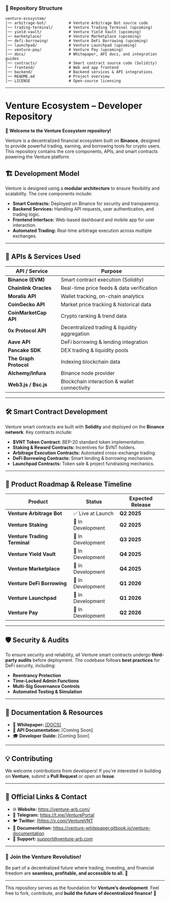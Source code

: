 

### 📂 **Repository Structure**  
```
venture-ecosystem/
│── arbitrage-bot/          # Venture Arbitrage Bot source code
│── trading-terminal/       # Venture Trading Terminal (upcoming)
│── yield-vault/            # Venture Yield Vault (upcoming)
│── marketplace/            # Venture Marketplace (upcoming)
│── defi-borrowing/         # Venture DeFi Borrowing (upcoming)
│── launchpad/              # Venture Launchpad (upcoming)
│── venture-pay/            # Venture Pay (upcoming)
│── docs/                   # Whitepaper, API docs, and integration guides
│── contracts/              # Smart contract source code (Solidity)
│── frontend/               # Web and app frontend
│── backend/                # Backend services & API integrations
│── README.md               # Project overview
│── LICENSE                 # Open-source licensing
```

---

# **Venture Ecosystem – Developer Repository**  
🚀 **Welcome to the Venture Ecosystem repository!**  

Venture is a decentralized financial ecosystem built on **Binance**, designed to provide powerful trading, earning, and borrowing tools for crypto users. This repository contains the core components, APIs, and smart contracts powering the Venture platform.  

## 🏗 **Development Model**  
Venture is designed using a **modular architecture** to ensure flexibility and scalability. The core components include:  
- **Smart Contracts:** Deployed on Binance for security and transparency.  
- **Backend Services:** Handling API requests, user authentication, and trading logic.  
- **Frontend Interface:** Web-based dashboard and mobile app for user interaction.  
- **Automated Trading:** Real-time arbitrage execution across multiple exchanges.  

---

## 🔌 **APIs & Services Used**  

| API / Service             | Purpose |  
|--------------------------|-----------------|  
| **Binance (EVM)**       | Smart contract execution (Solidity) |  
| **Chainlink Oracles**    | Real-time price feeds & data verification |  
| **Moralis API**          | Wallet tracking, on-chain analytics |  
| **CoinGecko API**        | Market price tracking & historical data |  
| **CoinMarketCap API**    | Crypto ranking & trend data |  
| **0x Protocol API**      | Decentralized trading & liquidity aggregation |  
| **Aave API**             | DeFi borrowing & lending integration |  
| **Pancake SDK**          | DEX trading & liquidity pools |  
| **The Graph Protocol**   | Indexing blockchain data |  
| **Alchemy/Infura**       | Binance node provider |  
| **Web3.js / Bsc.js**  | Blockchain interaction & wallet connectivity |  

---

## 🛠 **Smart Contract Development**  
Venture smart contracts are built with **Solidity** and deployed on the **Binance network**. Key contracts include:  
- **$VNT Token Contract:** BEP-20 standard token implementation.  
- **Staking & Reward Contracts:** Incentives for $VNT holders.  
- **Arbitrage Execution Contracts:** Automated cross-exchange trading.  
- **DeFi Borrowing Contracts:** Smart lending & borrowing mechanism.  
- **Launchpad Contracts:** Token sale & project fundraising mechanics.  

---

## 🚀 **Product Roadmap & Release Timeline**  
| Product                   | Status       | Expected Release |  
|--------------------------|-------------|----------------|  
| **Venture Arbitrage Bot** | ✅ Live at Launch | **Q2 2025** |  
| **Venture Staking** | 🚧 In Development | **Q2 2025** |
| **Venture Trading Terminal** | 🚧 In Development | **Q3 2025** |  
| **Venture Yield Vault** | 🚧 In Development | **Q4 2025** |  
| **Venture Marketplace** | 🚧 In Development | **Q4 2025** |  
| **Venture DeFi Borrowing** | 🚧 In Development | **Q1 2026** |  
| **Venture Launchpad** | 🚧 In Development | **Q1 2026** |  
| **Venture Pay** | 🚧 In Development | **Q2 2026** |  

---

## 🛡 **Security & Audits**  
To ensure security and reliability, all Venture smart contracts undergo **third-party audits** before deployment. The codebase follows **best practices** for DeFi security, including:  
- **Reentrancy Protection**  
- **Time-Locked Admin Functions**  
- **Multi-Sig Governance Controls**  
- **Automated Testing & Simulation**  

---

## 📖 **Documentation & Resources**  
- 📜 **Whitepaper:** [[DOCS] ](https://venture-whitepaper.gitbook.io/venture-documentation) 
- 📑 **API Documentation:** [Coming Soon]  
- 🎓 **Developer Guide:** [Coming Soon]  

---

## 💡 **Contributing**  
We welcome contributions from developers! If you're interested in building on **Venture**, submit a **Pull Request** or open an **Issue**.  

---

## 📩 **Official Links & Contact**  
- 🌐 **Website:** https://venture-arb.com/
- 💬 **Telegram:** https://t.me/VenturePortal
- 🐦 **Twitter:** [https://x.com/VentureVNT
- 📂 **Documentation:** https://venture-whitepaper.gitbook.io/venture-documentation
- 📧 **Support:** [support@venture-arb.com](mailto:support@venture-arb.com)  

---

### 🚀 **Join the Venture Revolution!**  
Be part of a decentralized future where trading, investing, and financial freedom are **seamless, profitable, and accessible to all.** 💎  

---

This repository serves as the foundation for **Venture’s development**. Feel free to fork, contribute, and **build the future of decentralized finance!** 💪
